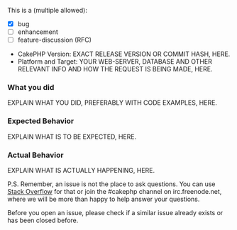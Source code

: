 This is a (multiple allowed):
* [x] bug
* [ ] enhancement
* [ ] feature-discussion (RFC)

* CakePHP Version: EXACT RELEASE VERSION OR COMMIT HASH, HERE.
* Platform and Target: YOUR WEB-SERVER, DATABASE AND OTHER RELEVANT INFO AND HOW THE REQUEST IS BEING MADE, HERE.

### What you did
EXPLAIN WHAT YOU DID, PREFERABLY WITH CODE EXAMPLES, HERE.

### Expected Behavior
EXPLAIN WHAT IS TO BE EXPECTED, HERE.

### Actual Behavior
EXPLAIN WHAT IS ACTUALLY HAPPENING, HERE.

P.S. Remember, an issue is not the place to ask questions. You can use [Stack Overflow](http://stackoverflow.com/questions/tagged/cakephp)
for that or join the #cakephp channel on irc.freenode.net, where we will be more
than happy to help answer your questions.

Before you open an issue, please check if a similar issue already exists or has been closed before.
